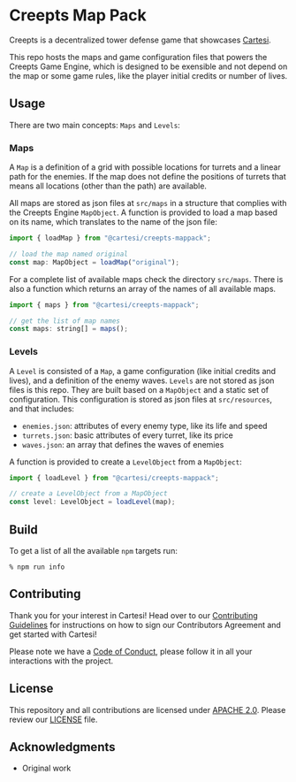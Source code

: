 # Creepts Map Pack

Creepts is a decentralized tower defense game that showcases [Cartesi](https://cartesi.io).

This repo hosts the maps and game configuration files that powers the Creepts Game Engine, which is designed to be exensible and not depend on the map or some game rules, like the player initial credits or number of lives.

## Usage

There are two main concepts: `Maps` and `Levels`:

### Maps

A `Map` is a definition of a grid with possible locations for turrets and a linear path for the enemies. If the map does not define the positions of turrets that means all locations (other than the path) are available.

All maps are stored as json files at `src/maps` in a structure that complies with the Creepts Engine `MapObject`.
A function is provided to load a map based on its name, which translates to the name of the json file:

```javascript
import { loadMap } from "@cartesi/creepts-mappack";

// load the map named original
const map: MapObject = loadMap("original");
```

For a complete list of available maps check the directory `src/maps`. There is also a function which returns an array of the names of all available maps.

```javascript
import { maps } from "@cartesi/creepts-mappack";

// get the list of map names
const maps: string[] = maps();
```

### Levels

A `Level` is consisted of a `Map`, a game configuration (like initial credits and lives), and a definition of the enemy waves.
`Levels` are not stored as json files is this repo. They are built based on a `MapObject` and a static set of configuration.
This configuration is stored as json files at `src/resources`, and that includes:

- `enemies.json`: attributes of every enemy type, like its life and speed
- `turrets.json`: basic attributes of every turret, like its price
- `waves.json`: an array that defines the waves of enemies

A function is provided to create a `LevelObject` from a `MapObject`:

```javascript
import { loadLevel } from "@cartesi/creepts-mappack";

// create a LevelObject from a MapObject
const level: LevelObject = loadLevel(map);
```

## Build

To get a list of all the available `npm` targets run:

    % npm run info

## Contributing

Thank you for your interest in Cartesi! Head over to our [Contributing Guidelines](CONTRIBUTING.md) for instructions on how to sign our Contributors Agreement and get started with Cartesi!

Please note we have a [Code of Conduct](CODE_OF_CONDUCT.md), please follow it in all your interactions with the project.

## License

This repository and all contributions are licensed under
[APACHE 2.0](https://www.apache.org/licenses/LICENSE-2.0). Please review our [LICENSE](LICENSE) file.

## Acknowledgments

- Original work
